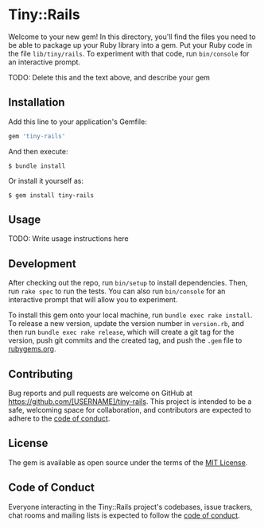 # Tiny::Rails

Welcome to your new gem! In this directory, you'll find the files you need to be able to package up your Ruby library into a gem. Put your Ruby code in the file `lib/tiny/rails`. To experiment with that code, run `bin/console` for an interactive prompt.

TODO: Delete this and the text above, and describe your gem

## Installation

Add this line to your application's Gemfile:

```ruby
gem 'tiny-rails'
```

And then execute:

    $ bundle install

Or install it yourself as:

    $ gem install tiny-rails

## Usage

TODO: Write usage instructions here

## Development

After checking out the repo, run `bin/setup` to install dependencies. Then, run `rake spec` to run the tests. You can also run `bin/console` for an interactive prompt that will allow you to experiment.

To install this gem onto your local machine, run `bundle exec rake install`. To release a new version, update the version number in `version.rb`, and then run `bundle exec rake release`, which will create a git tag for the version, push git commits and the created tag, and push the `.gem` file to [rubygems.org](https://rubygems.org).

## Contributing

Bug reports and pull requests are welcome on GitHub at https://github.com/[USERNAME]/tiny-rails. This project is intended to be a safe, welcoming space for collaboration, and contributors are expected to adhere to the [code of conduct](https://github.com/[USERNAME]/tiny-rails/blob/master/CODE_OF_CONDUCT.md).

## License

The gem is available as open source under the terms of the [MIT License](https://opensource.org/licenses/MIT).

## Code of Conduct

Everyone interacting in the Tiny::Rails project's codebases, issue trackers, chat rooms and mailing lists is expected to follow the [code of conduct](https://github.com/[USERNAME]/tiny-rails/blob/master/CODE_OF_CONDUCT.md).
